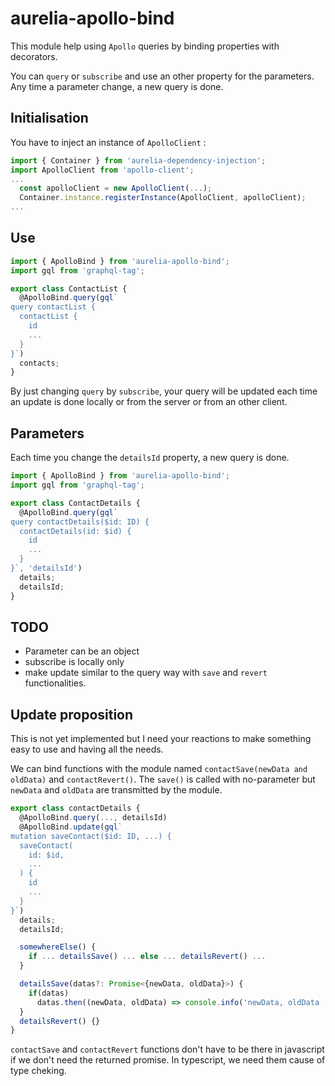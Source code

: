 # aurelia-apollo-bind

This module help using `Apollo` queries by binding properties with decorators.

You can `query` or `subscribe` and use an other property for the parameters.
Any time a parameter change, a new query is done.

## Initialisation

You have to inject an instance of `ApolloClient` :

```typescript
import { Container } from 'aurelia-dependency-injection';
import ApolloClient from 'apollo-client';
...
  const apolloClient = new ApolloClient(...);
  Container.instance.registerInstance(ApolloClient, apolloClient);
...
```

## Use

```typescript
import { ApolloBind } from 'aurelia-apollo-bind';
import gql from 'graphql-tag';

export class ContactList {
  @ApolloBind.query(gql`
query contactList {
  contactList {
    id
    ...
  }
}`)
  contacts;
}
```

By just changing `query` by `subscribe`, your query will be updated each time an update is done locally or from the server or from an other client.

## Parameters

Each time you change the `detailsId` property, a new query is done.

```typescript
import { ApolloBind } from 'aurelia-apollo-bind';
import gql from 'graphql-tag';

export class ContactDetails {
  @ApolloBind.query(gql`
query contactDetails($id: ID) {
  contactDetails(id: $id) {
    id
    ...
  }
}`, 'detailsId')
  details;
  detailsId;
}
```

## TODO

 - Parameter can be an object
 - subscribe is locally only
 - make update similar to the query way with `save` and `revert` functionalities.

## Update proposition

This is not yet implemented but I need your reactions to make something easy to use and having all the needs.

We can bind functions with the module named `contactSave(newData and oldData)` and `contactRevert()`.
The `save()` is called with no-parameter but `newData` and `oldData` are transmitted by the module.

```typescript
export class contactDetails {
  @ApolloBind.query(..., detailsId)
  @ApolloBind.update(gql`
mutation saveContact($id: ID, ...) {
  saveContact(
    id: $id,
    ...
  ) {
    id
    ...
  }
}`)
  details;
  detailsId;

  somewhereElse() {
    if ... detailsSave() ... else ... detailsRevert() ...
  }

  detailsSave(datas?: Promise<{newData, oldData}>) {
    if(datas)
      datas.then((newData, oldData) => console.info('newData, oldData :', newData, oldData));
  }
  detailsRevert() {}
}
```

`contactSave` and `contactRevert` functions don't have to be there in javascript if we don't need the returned promise.
In typescript, we need them cause of type cheking.
